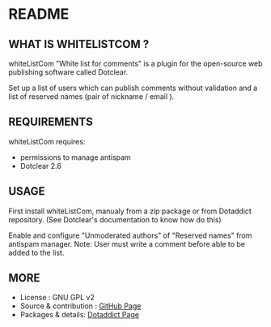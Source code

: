 # README

## WHAT IS WHITELISTCOM ?

whiteListCom "White list for comments" is a plugin for the open-source 
web publishing software called Dotclear.

Set up a list of users which can publish comments without validation 
and a list of reserved names (pair of nickname / email ).

## REQUIREMENTS

 whiteListCom requires: 

  * permissions to manage antispam
  * Dotclear 2.6

## USAGE

First install whiteListCom, manualy from a zip package or from 
Dotaddict repository. (See Dotclear's documentation to know how do this)

Enable and configure "Unmoderated authors" of "Reserved names" 
from antispam manager.
Note: User must write a comment before able to be added to the list.

## MORE

 * License : GNU GPL v2
 * Source & contribution : [GitHub Page](https://github.com/JcDenis/whiteListCom)
 * Packages & details:  [Dotaddict Page](https://plugins.dotaddict.org/dc2/details/whiteListCom)
